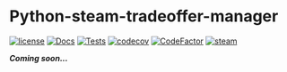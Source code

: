# Python-steam-tradeoffer-manager

[![license](https://img.shields.io/github/license/somespecialone/python-steam-tradeoffer-manager)](https://github.com/somespecialone/python-steam-tradeoffer-manager/blob/master/LICENSE)
[![Docs](https://github.com/somespecialone/python-steam-tradeoffer-manager/actions/workflows/docs.yml/badge.svg)](https://github.com/somespecialone/python-steam-tradeoffer-manager/actions/workflows/docs.yml)
[![Tests](https://github.com/somespecialone/python-steam-tradeoffer-manager/actions/workflows/tests.yml/badge.svg)](https://github.com/somespecialone/python-steam-tradeoffer-manager/actions/workflows/tests.yml)
[![codecov](https://codecov.io/gh/somespecialone/python-steam-tradeoffer-manager/branch/master/graph/badge.svg?token=H3JL81SL7P)](https://codecov.io/gh/somespecialone/python-steam-tradeoffer-manager)
[![CodeFactor](https://www.codefactor.io/repository/github/somespecialone/python-steam-tradeoffer-manager/badge)](https://www.codefactor.io/repository/github/somespecialone/python-steam-tradeoffer-manager)
[![steam](https://shields.io/badge/steam-1b2838?logo=steam)](https://store.steampowered.com/)

***Coming soon...***
